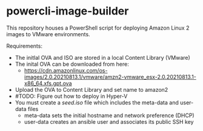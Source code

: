# powercli-image-builder

This repository houses a PowerShell script for deploying Amazon Linux 2 images to VMware environments.

Requirements:
- The initlal OVA and ISO are stored in a local Content Library (VMware)
- The inital OVA can be downloaded from here:
  - https://cdn.amazonlinux.com/os-images/2.0.20210813.1/vmware/amzn2-vmware_esx-2.0.20210813.1-x86_64.xfs.gpt.ova
- Upload the OVA to Content Library and set name to amazon2
- #TODO: Figure out how to deploy in Hyper-V
- You must create a *seed.iso* file which includes the meta-data and user-data files
  - meta-data sets the initial hostname and network preference (DHCP)
  - user-data creates an ansible user and associates its public SSH key
